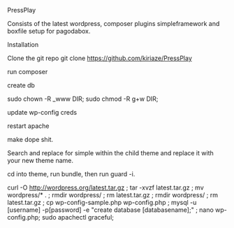 PressPlay

Consists of
    the latest wordpress,
    composer
        plugins
        simpleframework
    and boxfile setup for pagodabox.

Installation

Clone the git repo
    git clone https://github.com/kiriaze/PressPlay

run composer

create db

sudo chown -R _www DIR; sudo chmod -R g+w DIR;

update wp-config creds

restart apache

make dope shit.


Search and replace for simple within the child theme and replace it with your new theme name.

cd into theme, run bundle, then run guard -i.



curl -O http://wordpress.org/latest.tar.gz ; tar -xvzf latest.tar.gz ; mv wordpress/* . ; rmdir wordpress/ ; rm latest.tar.gz ; rmdir wordpress/ ; rm latest.tar.gz ; cp wp-config-sample.php wp-config.php ; mysql -u [username] -p[password] -e "create database [databasename];" ; nano wp-config.php; sudo apachectl graceful;